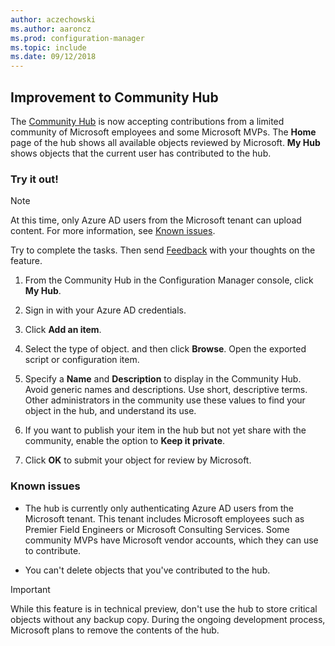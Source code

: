 ```yaml
---
author: aczechowski
ms.author: aaroncz
ms.prod: configuration-manager
ms.topic: include
ms.date: 09/12/2018
---
```


## <a name="bkmk_hub"></a> Improvement to Community Hub
<!--1358926-->

The [Community Hub](../capabilities-in-technical-preview-1807.md#bkmk_hub) is now accepting contributions from a limited community of Microsoft employees and some Microsoft MVPs. The **Home** page of the hub shows all available objects reviewed by Microsoft. **My Hub** shows objects that the current user has contributed to the hub. 


### Try it out!

> [!Note]  
> At this time, only Azure AD users from the Microsoft tenant can upload content. For more information, see [Known issues](#bkmk_hub-ki).  

Try to complete the tasks. Then send [Feedback](../../understand/product-feedback.md) with your thoughts on the feature.

1. From the Community Hub in the Configuration Manager console, click **My Hub**.  

2. Sign in with your Azure AD credentials.  

3. Click **Add an item**.  

4. Select the type of object. and then click **Browse**. Open the exported script or configuration item.  

5. Specify a **Name** and **Description** to display in the Community Hub. Avoid generic names and descriptions. Use short, descriptive terms. Other administrators in the community use these values to find your object in the hub, and understand its use.  

6. If you want to publish your item in the hub but not yet share with the community, enable the option to **Keep it private**.  

7. Click **OK** to submit your object for review by Microsoft.  


### <a name="bkmk_hub-ki"></a> Known issues

- The hub is currently only authenticating Azure AD users from the Microsoft tenant. This tenant includes Microsoft employees such as Premier Field Engineers or Microsoft Consulting Services. Some community MVPs have Microsoft vendor accounts, which they can use to contribute.  

- You can't delete objects that you've contributed to the hub.  

> [!Important]  
> While this feature is in technical preview, don't use the hub to store critical objects without any backup copy. During the ongoing development process, Microsoft plans to remove the contents of the hub.


